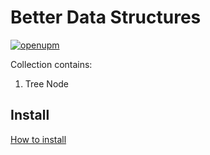 # Better Data Structures
[![openupm](https://img.shields.io/npm/v/com.uurha.betterdatastructures?label=openupm&registry_uri=https://package.openupm.com)](https://openupm.com/packages/com.uurha.betterdatastructures/)

Collection contains:
1. Tree Node

## Install
[How to install](https://github.com/uurha/BetterPluginCollection/wiki/How-to-install)

